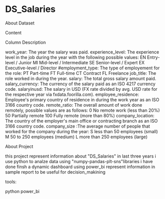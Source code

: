 # DS_Salaries

About Dataset

Content

Column	Description

work_year:	The year the salary was paid.
experience_level:	The experience level in the job during the year with the following possible values: EN Entry-level / Junior MI Mid-level / Intermediate SE Senior-level / Expert EX Executive-level / Director
#employment_type:	The type of employement for the role: PT Part-time FT Full-time CT Contract FL Freelance
job_title:	The role worked in during the year.
salary:	The total gross salary amount paid.
salary_currency:	The currency of the salary paid as an ISO 4217 currency code.
salaryinusd:	The salary in USD (FX rate divided by avg. USD rate for the respective year via fxdata.foorilla.com).
employee_residence:	Employee's primary country of residence in during the work year as an ISO 3166 country code.
remote_ratio:	The overall amount of work done remotely, possible values are as follows: 0 No remote work (less than 20%) 50 Partially remote 100 Fully remote (more than 80%)
company_location:	The country of the employer's main office or contracting branch as an ISO 3166 country code.
company_size	:The average number of people that worked for the company during the year: S less than 50 employees (small) M 50 to 250 employees (medium) L more than 250 employees (large)

About Project 

this project represent information about "DS_Salaries" in last three years
i use python to analze data using "numpy-pandas-plt-sns"libraries 
i have done finsh a dynamic dashboard using power_bi represent information in sample report to be useful for decision_makining 

tools:

python
power_bi
